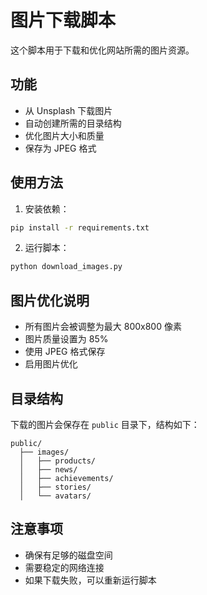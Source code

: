 # 图片下载脚本

这个脚本用于下载和优化网站所需的图片资源。

## 功能

- 从 Unsplash 下载图片
- 自动创建所需的目录结构
- 优化图片大小和质量
- 保存为 JPEG 格式

## 使用方法

1. 安装依赖：
```bash
pip install -r requirements.txt
```

2. 运行脚本：
```bash
python download_images.py
```

## 图片优化说明

- 所有图片会被调整为最大 800x800 像素
- 图片质量设置为 85%
- 使用 JPEG 格式保存
- 启用图片优化

## 目录结构

下载的图片会保存在 `public` 目录下，结构如下：

```
public/
  ├── images/
  │   ├── products/
  │   ├── news/
  │   ├── achievements/
  │   ├── stories/
  │   └── avatars/
```

## 注意事项

- 确保有足够的磁盘空间
- 需要稳定的网络连接
- 如果下载失败，可以重新运行脚本 